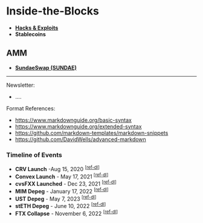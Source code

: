 # Inside-the-Blocks

- [**Hacks & Exploits**](/Hacks.md)
- **Stablecoins**

## AMM

- [**SundaeSwap (SUNDAE)**](/DeFi/AMM/SundaeSwap.md)

------

Newsletter:
- ....

Format References:

- https://www.markdownguide.org/basic-syntax
- https://www.markdownguide.org/extended-syntax
- https://github.com/markdown-templates/markdown-snippets
- https://github.com/DavidWells/advanced-markdown

### Timeline of Events
- **CRV Launch** -Aug 15, 2020 <sup>[[ref-dl](https://defillama.com/protocol/curve)]<sup>
- **Convex Launch** - May 17, 2021 <sup>[[ref-dl](https://defillama.com/protocol/curve)]<sup>
- **cvsFXX Launched** - Dec 23, 2021 <sup>[[ref-dl](https://defillama.com/protocol/convex-fin)]<sup>
- **MIM Depeg** - January 17, 2022 <sup>[[ref-dl](https://defillama.com/protocol/curve)]<sup>
- **UST Depeg** - May 7, 2023 <sup>[[ref-dl](https://defillama.com/protocol/convex-finance)]<sup>
- **stETH Depeg** - June 10, 2022 <sup>[[ref-dl](https://defillama.com/protocol/curve)]<sup>
- **FTX Collapse** - November 6, 2022 <sup>[[ref-dl](https://defillama.com/protocol/curve)]<sup>
